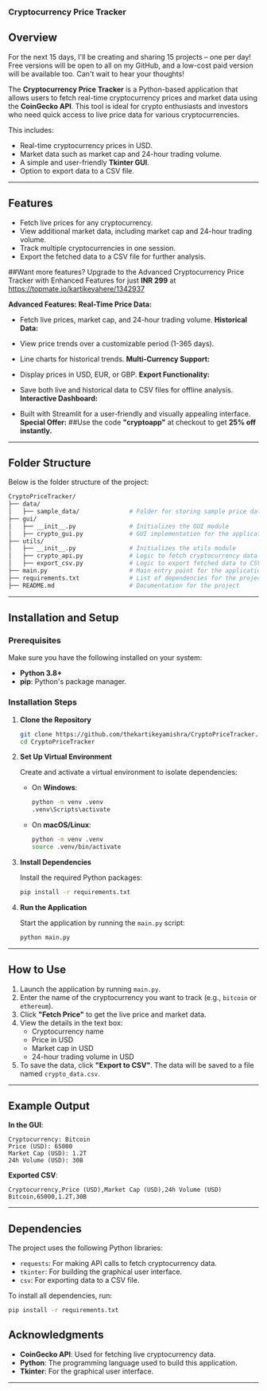 ### **Cryptocurrency Price Tracker**

## Overview

For the next 15 days, I'll be creating and sharing 15 projects – one per day! Free versions will be open to all on my GitHub, and a low-cost paid version will be available too. Can't wait to hear your thoughts!

The **Cryptocurrency Price Tracker** is a Python-based application that allows users to fetch real-time cryptocurrency prices and market data using the **CoinGecko API**. This tool is ideal for crypto enthusiasts and investors who need quick access to live price data for various cryptocurrencies.

This includes:
- Real-time cryptocurrency prices in USD.
- Market data such as market cap and 24-hour trading volume.
- A simple and user-friendly **Tkinter GUI**.
- Option to export data to a CSV file.

---

## Features

- Fetch live prices for any cryptocurrency.
- View additional market data, including market cap and 24-hour trading volume.
- Track multiple cryptocurrencies in one session.
- Export the fetched data to a CSV file for further analysis.

##Want more features? Upgrade to the Advanced Cryptocurrency Price Tracker with Enhanced Features for just **INR 299** at https://topmate.io/kartikeyahere/1342937

**Advanced Features:**
**Real-Time Price Data:**

- Fetch live prices, market cap, and 24-hour trading volume.
**Historical Data:**

- View price trends over a customizable period (1-365 days).
- Line charts for historical trends.
**Multi-Currency Support:**

- Display prices in USD, EUR, or GBP.
**Export Functionality:**

- Save both live and historical data to CSV files for offline analysis.
**Interactive Dashboard:**

- Built with Streamlit for a user-friendly and visually appealing interface.
**Special Offer:**
##Use the code **"cryptoapp"** at checkout to get **25% off instantly.**



---

## Folder Structure

Below is the folder structure of the project:

```bash
CryptoPriceTracker/
├── data/                         
│   ├── sample_data/              # Folder for storing sample price data
├── gui/                          
│   ├── __init__.py               # Initializes the GUI module
│   ├── crypto_gui.py             # GUI implementation for the application
├── utils/                        
│   ├── __init__.py               # Initializes the utils module
│   ├── crypto_api.py             # Logic to fetch cryptocurrency data from CoinGecko API
│   ├── export_csv.py             # Logic to export fetched data to CSV
├── main.py                       # Main entry point for the application
├── requirements.txt              # List of dependencies for the project
├── README.md                     # Documentation for the project
```

---

## Installation and Setup

### Prerequisites

Make sure you have the following installed on your system:

- **Python 3.8+**
- **pip**: Python's package manager.

### Installation Steps

1. **Clone the Repository**

   ```bash
   git clone https://github.com/thekartikeyamishra/CryptoPriceTracker.git
   cd CryptoPriceTracker
   ```

2. **Set Up Virtual Environment**

   Create and activate a virtual environment to isolate dependencies:
   - On **Windows**:
     ```bash
     python -m venv .venv
     .venv\Scripts\activate
     ```
   - On **macOS/Linux**:
     ```bash
     python -m venv .venv
     source .venv/bin/activate
     ```

3. **Install Dependencies**

   Install the required Python packages:
   ```bash
   pip install -r requirements.txt
   ```

4. **Run the Application**

   Start the application by running the `main.py` script:
   ```bash
   python main.py
   ```

---

## How to Use

1. Launch the application by running `main.py`.
2. Enter the name of the cryptocurrency you want to track (e.g., `bitcoin` or `ethereum`).
3. Click **"Fetch Price"** to get the live price and market data.
4. View the details in the text box:
   - Cryptocurrency name
   - Price in USD
   - Market cap in USD
   - 24-hour trading volume in USD
5. To save the data, click **"Export to CSV"**. The data will be saved to a file named `crypto_data.csv`.

---

## Example Output

**In the GUI**:
```
Cryptocurrency: Bitcoin
Price (USD): 65000
Market Cap (USD): 1.2T
24h Volume (USD): 30B
```

**Exported CSV**:
```csv
Cryptocurrency,Price (USD),Market Cap (USD),24h Volume (USD)
Bitcoin,65000,1.2T,30B
```

---

## Dependencies

The project uses the following Python libraries:
- `requests`: For making API calls to fetch cryptocurrency data.
- `tkinter`: For building the graphical user interface.
- `csv`: For exporting data to a CSV file.

To install all dependencies, run:
```bash
pip install -r requirements.txt
```


## Acknowledgments

- **CoinGecko API**: Used for fetching live cryptocurrency data.
- **Python**: The programming language used to build this application.
- **Tkinter**: For the graphical user interface.

---
